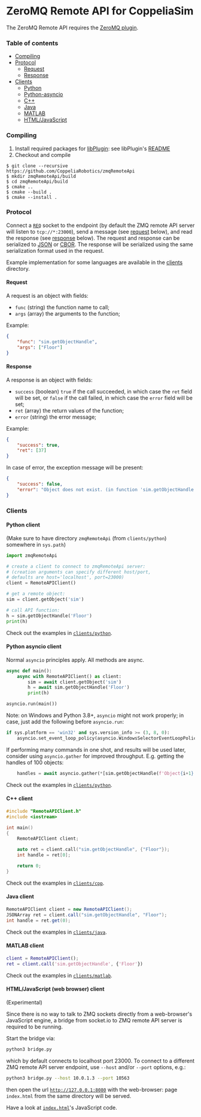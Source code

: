 # ZeroMQ Remote API for CoppeliaSim

The ZeroMQ Remote API requires the [ZeroMQ plugin](https://github.com/CoppeliaRobotics/simExtZeroMQ).

### Table of contents

 - [Compiling](#compiling)
 - [Protocol](#protocol)
     - [Request](#request)
     - [Response](#response)
 - [Clients](#clients)
     - [Python](#python-client)
     - [Python-asyncio](#python-asyncio-client)
     - [C++](#c-client)
     - [Java](#java-client)
     - [MATLAB](#matlab-client)
     - [HTML/JavaScript](#htmljavascript-web-browser-client)


### Compiling

1. Install required packages for [libPlugin](https://github.com/CoppeliaRobotics/libPlugin): see libPlugin's [README](external/libPlugin/README.md)
2. Checkout and compile
```text
$ git clone --recursive https://github.com/CoppeliaRobotics/zmqRemoteApi
$ mkdir zmqRemoteApi/build
$ cd zmqRemoteApi/build
$ cmake ..
$ cmake --build .
$ cmake --install .
```

### Protocol

Connect a [`REQ`](https://zeromq.org/socket-api/#req-socket) socket to the endpoint (by default the ZMQ remote API server will listen to `tcp://*:23000`), send a message (see [request](#request) below), and read the response (see [response](#response) below). The request and response can be serialized to [JSON](https://www.json.org) or [CBOR](https://cbor.io). The response will be serialized using the same serialization format used in the request.

Example implementation for some languages are available in the [clients](tree/master/clients) directory.

#### Request

A request is an object with fields:
- `func` (string) the function name to call;
- `args` (array) the arguments to the function;

Example:

```json
{
    "func": "sim.getObjectHandle",
    "args": ["Floor"]
}
```

#### Response

A response is an object with fields:
- `success` (boolean) `true` if the call succeeded, in which case the `ret` field will be set, or `false` if the call failed, in which case the `error` field will be set;
- `ret` (array) the return values of the function;
- `error` (string) the error message;

Example:

```json
{
    "success": true,
    "ret": [37]
}
```

In case of error, the exception message will be present:

```json
{
    "success": false,
    "error": "Object does not exist. (in function 'sim.getObjectHandle')"
}
```

### Clients

#### Python client

(Make sure to have directory `zmqRemoteApi` (from `clients/python`) somewhere in `sys.path`)

```python
import zmqRemoteApi

# create a client to connect to zmqRemoteApi server:
# (creation arguments can specify different host/port,
# defaults are host='localhost', port=23000)
client = RemoteAPIClient()

# get a remote object:
sim = client.getObject('sim')

# call API function:
h = sim.getObjectHandle('Floor')
print(h)
```

Check out the examples in [`clients/python`](clients/python).

#### Python asyncio client

Normal `asyncio` principles apply. All methods are async.

```python
async def main():
    async with RemoteAPIClient() as client:
        sim = await client.getObject('sim')
        h = await sim.getObjectHandle('Floor')
        print(h)

asyncio.run(main())
```

Note: on Windows and Python 3.8+, `asyncio` might not work properly; in case, just add the following before `asyncio.run`:

```python
if sys.platform == 'win32' and sys.version_info >= (3, 8, 0):
    asyncio.set_event_loop_policy(asyncio.WindowsSelectorEventLoopPolicy())
```

If performing many commands in one shot, and results will be used later, consider using `asyncio.gather` for improved throughput. E.g. getting the handles of 100 objects:

```python
    handles = await asyncio.gather(*[sim.getObjectHandle(f'Object{i+1}') for i in range(100)])
```

Check out the examples in [`clients/python`](clients/python).

#### C++ client

```cpp
#include "RemoteAPIClient.h"
#include <iostream>

int main()
{
    RemoteAPIClient client;

    auto ret = client.call("sim.getObjectHandle", {"Floor"});
    int handle = ret[0];

    return 0;
}
```

Check out the examples in [`clients/cpp`](clients/cpp).

#### Java client

```java
RemoteAPIClient client = new RemoteAPIClient();
JSONArray ret = client.call("sim.getObjectHandle", "Floor");
int handle = ret.get(0);
```

Check out the examples in [`clients/java`](clients/java).

#### MATLAB client

```matlab
client = RemoteAPIClient();
ret = client.call('sim.getObjectHandle', {'Floor'})
```

Check out the examples in [`clients/matlab`](clients/matlab).

#### HTML/JavaScript (web browser) client

(Experimental)

Since there is no way to talk to ZMQ sockets directly from a web-browser's JavaScript engine, a bridge from socket.io to ZMQ remote API server is required to be running.

Start the bridge via:

```bash
python3 bridge.py
```

which by default connects to localhost port 23000. To connect to a different ZMQ remote API server endpoint, use `--host` and/or `--port` options, e.g.:

```bash
python3 bridge.py --host 10.0.1.3 --port 10563
```

then open the url [`http://127.0.0.1:8080`](http://127.0.0.1:8080) with the web-browser: page `index.html` from the same directory will be served.

Have a look at [`index.html`](clients/html/index.html)'s JavaScript code.
